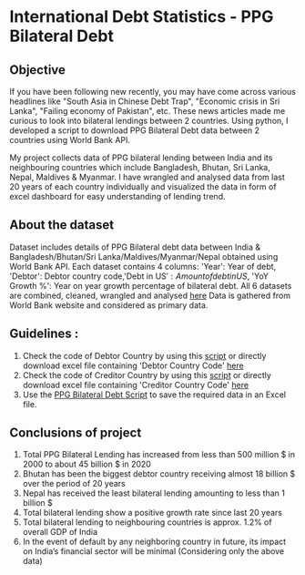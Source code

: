 # International Debt Statistics - PPG Bilateral Debt

## Objective

If you have been following new recently, you may have come across various headlines like "South Asia in Chinese Debt Trap", "Economic crisis in Sri Lanka", "Failing economy of Pakistan", etc. These news articles made me curious to look into bilateral lendings between 2 countries. Using python, I developed a script to download PPG Bilateral Debt data between 2 countries using World Bank API.

My project collects data of PPG bilateral lending between India and its neighbouring countries which include Bangladesh, Bhutan, Sri Lanka, Nepal, Maldives & Myanmar. I have wrangled and analysed data from last 20 years of each country individually and visualized the data in form of excel dashboard for easy understanding of lending trend. 

## About the dataset

Dataset includes details of PPG Bilateral debt data between India & Bangladesh/Bhutan/Sri Lanka/Maldives/Myanmar/Nepal obtained using World Bank API. Each dataset contains 4 columns: 'Year': Year of debt, 'Debtor': Debtor country code,'Debt in US$': Amount of debt in US$, 'YoY Growth %': Year on year growth percentage of bilateral debt.
All 6 datasets are combined, cleaned, wrangled and analysed [here](https://github.com/Vaibhavmakkar25/PPG-Debt-Analysis/blob/main/Bilateral%20Debt%20Analysis%20(1).xlsx)
Data is gathered from World Bank website and considered as primary data.

## Guidelines :

1) Check the code of Debtor Country by using this [script](https://github.com/Vaibhavmakkar25/PPG-Debt-Analysis/blob/main/Python%20scripts/Debtor%20Country%20Code%20Script.py) or directly download excel file containing 'Debtor Country Code' [here](https://github.com/indtheblacktiger/International-Debt-Statistics/raw/main/Country%20Code%20Data/Debtor%20Country%20Code.xlsx)
2) Check the code of Creditor Country by using this [script](https://github.com/Vaibhavmakkar25/PPG-Debt-Analysis/blob/main/Python%20scripts/Creditor%20Country%20Code%20Script.py) or directly download excel file containing 'Creditor Country Code' [here](https://github.com/indtheblacktiger/International-Debt-Statistics/raw/main/Country%20Code%20Data/Creditor%20Country%20Code.xlsx)
3) Use the [PPG Bilateral Debt Script](https://github.com/Vaibhavmakkar25/PPG-Debt-Analysis/blob/main/Python%20scripts/PPG%20Bilateral%20Debt%20Script.ipynb) to save the required data in an Excel file.

## Conclusions of project

1) Total PPG Bilateral Lending has increased from less than 500 million $ in 2000 to about 45 billion $ in 2020
2) Bhutan has been the biggest debtor country receiving almost 18 billion $ over the period of 20 years
3) Nepal has received the least bilateral lending amounting to less than 1 billion $
4) Total bilateral lending show a positive growth rate since last 20 years
5) Total bilateral lending to neighbouring countries is approx. 1.2% of overall GDP of India 
6) In the event of default by any neighboring country in future, its impact on India’s financial sector will be minimal (Considering only the above data)
